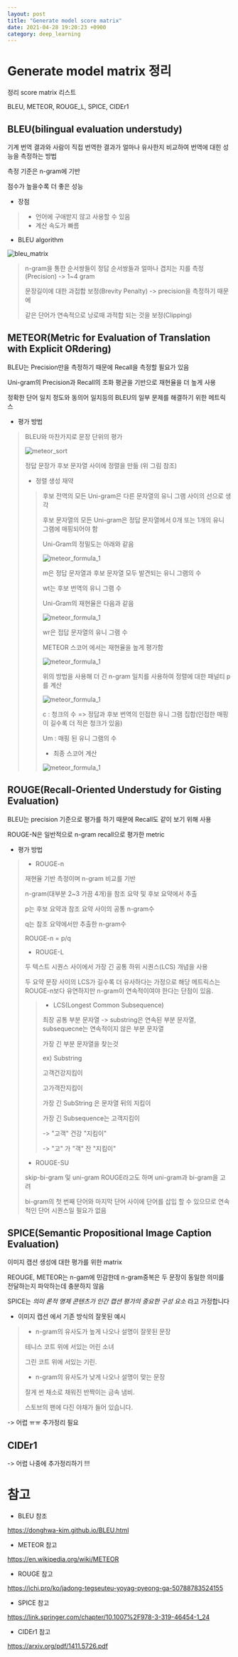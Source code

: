 ```yaml
---
layout: post
title: "Generate model score matrix"
date: 2021-04-28 19:20:23 +0900
category: deep_learning
---
```

# Generate model matrix 정리 

 정리 score matrix 리스트 

BLEU, METEOR, ROUGE_L, SPICE, CIDEr1



## BLEU(**bilingual evaluation understudy**)

기계 번역 결과와 사람이 직접 번역한 결과가 얼마나 유사한지 비교하여 번역에 대힌 성능을 측정하는 방법

측정 기준은 n-gram에 기반

점수가 높을수록 더 좋은 성능 

- 장점

> - 언어에 구애받지 않고 사용할 수 있음
> - 계산 속도가 빠름

- BLEU algorithm

![bleu_matrix](D:\code\whtngus.github.io\img\generate_score_matrix\bleu_matrix.PNG)

> n-gram을 통한 순서쌍들이 정답 순서쌍들과 얼마나 겹치는 지를 측정(Precision) -> 1~4 gram 
>
> 문장길이에 대한 과접합 보정(Brevity Penalty) -> precision을 측정하기 때문에 
>
> 같은 단어가 연속적으로 낭로때 과적합 되는 것을 보정(Clipping)



## METEOR(**Metric for Evaluation of Translation with Explicit ORdering**)

BLEU는 Precision만을 측정하기 때문에 Recall을 측정할 필요가 있음 

Uni-gram의 Precision과 Recall의 조화 평균을 기반으로 재현율을 더 높게 사용 

정확한 단어 일치 정도와 동의어 일치등의 BLEU의 일부 문제를 해결하기 위한 메트릭스 

- 평가 방법

> BLEU와 마찬가지로 문장 단위의 평가
>
> ![meteor_sort](D:\code\whtngus.github.io\img\generate_score_matrix\meteor_sort.PNG)
>
> 정답 문장가 후보 문자열 사이에 정렬을 만듦 (위 그림 참조)
>
> - 정렬 생성 재약
>
> > 후보 전역의 모든 Uni-gram은 다른 문자열의 유니 그램 사이의 선으로 생각
> >
> > 후보 문자열의 모든 Uni-gram은 정답 문자열에서 0개 또는 1개의 유니 그램에 매핑되어야 함
> >
> > Uni-Gram의 정밀도는 아래와 같음
> >
> > ![meteor_formula_1](D:\code\whtngus.github.io\img\generate_score_matrix\meteor_formula_1.PNG)
> >
> > m은 정답 문자열과 후보 문자열 모두 발견되는 유니 그램의 수 
> >
> > wt는 후보 번역의 유니 그램 수 
> >
> > Uni-Gram의 재현율은 다음과 같음
> >
> > 
> >
> > ![meteor_formula_1](D:\code\whtngus.github.io\img\generate_score_matrix\meteor_formula_2.PNG)
> >
> > wr은 접답 문자열의 유니 그램 수
> >
> > METEOR 스코어 에서는 재현율을 높게 평가함 
> >
> > ![meteor_formula_1](D:\code\whtngus.github.io\img\generate_score_matrix\meteor_formula_3.PNG)
> >
> > 위의 방법을 사용해 더 긴 n-gram 일치를 사용하여 정렬에 대한 패널티 p를 계산 
> >
> > ![meteor_formula_1](D:\code\whtngus.github.io\img\generate_score_matrix\meteor_formula_4.PNG)
> >
> > c : 청크의 수  => 정답과 후보 번역의 인접한 유니 그램 집합(인접한 매핑이 길수록 더 적은 청크가 있음)
> >
> > Um : 매핑 된 유니 그램의 수 
> >
> > - 최종 스코어 계산
> >
> > 
> >
> > ![meteor_formula_1](D:\code\whtngus.github.io\img\generate_score_matrix\meteor_formula_5.PNG)



## ROUGE(**Recall-Oriented Understudy for Gisting Evaluation**)

BLEU는 precision 기준으로 평가를 하기 때문에 Recall도 같이 보기 위해 사용 

ROUGE-N은 일반적으로 n-gram recall으로 평가한 metric 

- 평가 방법

> - ROUGE-n
>
> 재현율 기반 측정이며 n-gram 비교를 기반
>
> n-gram(대부분 2~3 가끔 4개)을 참조 요약 및 후보 요약에서 추출 
>
> p는 후보 요약과 참조 요약 사이의 공통 n-gram수
>
> q는 참조 요약에서만 추출한 n-gram수
>
> ROUGE-n = p/q
>
> - ROUGE-L
>
> 두 텍스트 시퀀스 사이에서 가장 긴 공통 하위 시퀀스(LCS) 개념을 사용 
>
> 두 요약 문장 사이의 LCS가 길수록 더 유사하다는 가정으로 해당 메트릭스는 ROUGE-n보다 유연하지만 n-gram이 연속적이여야 한다는 단점이 있음.
>
> > - LCS(Longest Common Subsequence)
> >
> > 최장 공통 부분 문자열 -> substring은 연속된 부분 문자열, subsequecne는 연속적이지 않은 부분 문자열
> >
> > 가장 긴 부분 문자열을 찾는것 
> >
> > ex)  Substring
> >
> > 고객건강지킴이
> >
> > 고가객잔지킴이
> >
> > 
> >
> > 가장 긴 SubString 은 문자열 뒤의 지킴이
> >
> > 가장 긴 Subsequence는 고객지킴이 
> >
> >  -> "고객" 건강 "지킴이"
> >
> > -> "고" 가 "객" 잔 "지킴이"
>
> - ROUGE-SU
>
> skip-bi-gram 및 uni-gram ROUGE라고도 하며 uni-gram과 bi-gram을 고려 
>
> bi-gram의 첫 번째 단어와 마지막 단어 사이에 단어를 삽입 할 수 있으므로 연속적인 단어 시퀀스일 필요가 없음



## SPICE(Semantic Propositional Image Caption Evaluation)

이미지 캡션 생성에 대한 평가를 위한 matrix

REOUGE, METEOR는 n-gam에 민감한데 n-gram중복은 두 문장이 동일한 의미를 전달하는지 파악하는데 충분하지 않음 

SPICE는 *의미 론적 명제 콘텐츠가 인간 캡션 평가의 중요한 구성 요소* 라고 가정합니다

- 이미지 캡션 에서 기존 방식의 잘못된 예시

> - n-gram의 유사도가 높게 나오나 설명이 잘못된 문장
>
> 테니스 코트 위에 서있는 어린 소녀
>
> 그린 코트 위에 서있는 기린.
>
> - n-gram의 유사도가 낮게 나오나 설명이 맞는 문장
>
> 잘게 썬 채소로 채워진 반짝이는 금속 냄비.
>
> 스토브의 팬에 다진 야채가 들어 있습니다.

-> 어렵 ㅠㅠ 추가정리 필요



## CIDEr1

-> 어렵 나중에 추가정리하기 !!! 









# 참고 

- BLEU 참조

https://donghwa-kim.github.io/BLEU.html

- METEOR 참고

https://en.wikipedia.org/wiki/METEOR

- ROUGE 참고

https://ichi.pro/ko/jadong-tegseuteu-yoyag-pyeong-ga-50788783524155

- SPICE 참고

https://link.springer.com/chapter/10.1007%2F978-3-319-46454-1_24

- CIDEr1 참고

https://arxiv.org/pdf/1411.5726.pdf